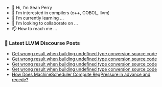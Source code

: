 - 👋 Hi, I’m Sean Perry
- 👀 I’m interested in compilers (c++, COBOL, llvm)
- 🌱 I’m currently learning ...
- 💞️ I’m looking to collaborate on ...
- 📫 How to reach me ...

<!---
s66perry/s66perry is a ✨ special ✨ repository because its `README.md` (this file) appears on your GitHub profile.
You can click the Preview link to take a look at your changes.
--->
### 📕 Latest LLVM Discourse Posts

<!-- DISCOURSE-LLVM:START -->
- [Get wrong result when building undefined type conversion source code](https://discourse.llvm.org/t/get-wrong-result-when-building-undefined-type-conversion-source-code/85656#post_4)
- [Get wrong result when building undefined type conversion source code](https://discourse.llvm.org/t/get-wrong-result-when-building-undefined-type-conversion-source-code/85656#post_3)
- [Get wrong result when building undefined type conversion source code](https://discourse.llvm.org/t/get-wrong-result-when-building-undefined-type-conversion-source-code/85656#post_2)
- [Get wrong result when building undefined type conversion source code](https://discourse.llvm.org/t/get-wrong-result-when-building-undefined-type-conversion-source-code/85656#post_1)
- [How Does MachineScheduler Compute RegPressure in advance and recede?](https://discourse.llvm.org/t/how-does-machinescheduler-compute-regpressure-in-advance-and-recede/85604#post_7)
<!-- DISCOURSE-LLVM:END -->
